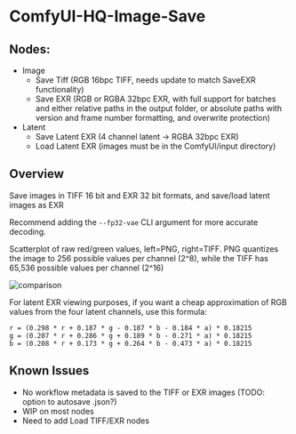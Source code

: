 # ComfyUI-HQ-Image-Save
## Nodes:
- Image
  - Save Tiff (RGB 16bpc TIFF, needs update to match SaveEXR functionality)
  - Save EXR (RGB or RGBA 32bpc EXR, with full support for batches and either relative paths in the output folder, or absolute paths with version and frame number formatting, and overwrite protection)
- Latent
  - Save Latent EXR (4 channel latent -> RGBA 32bpc EXR)
  - Load Latent EXR (images must be in the ComfyUI/input directory)

## Overview
Save images in TIFF 16 bit and EXR 32 bit formats, and save/load latent images as EXR

Recommend adding the `--fp32-vae` CLI argument for more accurate decoding.

Scatterplot of raw red/green values, left=PNG, right=TIFF. PNG quantizes the image to 256 possible values per channel (2^8), while the TIFF has 65,536 possible values per channel (2^16)

![comparison](https://github.com/spacepxl/ComfyUI-HQ-Image-Save/assets/143970342/ce8107a2-31c9-44af-95af-b9ff8d704f7f)

For latent EXR viewing purposes, if you want a cheap approximation of RGB values from the four latent channels, use this formula:
```
r = (0.298 * r + 0.187 * g - 0.187 * b - 0.184 * a) * 0.18215
g = (0.207 * r + 0.286 * g + 0.189 * b - 0.271 * a) * 0.18215
b = (0.208 * r + 0.173 * g + 0.264 * b - 0.473 * a) * 0.18215
```

## Known Issues

- No workflow metadata is saved to the TIFF or EXR images (TODO: option to autosave .json?)
- WIP on most nodes
- Need to add Load TIFF/EXR nodes

